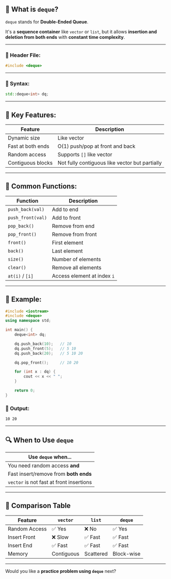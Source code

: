 ## 🔹 What is `deque`?

`deque` stands for **Double-Ended Queue**.

It's a **sequence container** like `vector` or `list`, but it allows **insertion and deletion from both ends** with **constant time complexity**.

---

### 🔸 Header File:

```cpp
#include <deque>
```

---

### 🔹 Syntax:

```cpp
std::deque<int> dq;
```

---

## 🔹 Key Features:

| Feature           | Description                                    |
| ----------------- | ---------------------------------------------- |
| Dynamic size      | Like vector                                    |
| Fast at both ends | O(1) push/pop at front and back                |
| Random access     | Supports `[]` like vector                      |
| Contiguous blocks | Not fully contiguous like vector but partially |

---

## 🔹 Common Functions:

| Function          | Description                 |
| ----------------- | --------------------------- |
| `push_back(val)`  | Add to end                  |
| `push_front(val)` | Add to front                |
| `pop_back()`      | Remove from end             |
| `pop_front()`     | Remove from front           |
| `front()`         | First element               |
| `back()`          | Last element                |
| `size()`          | Number of elements          |
| `clear()`         | Remove all elements         |
| `at(i)` / `[i]`   | Access element at index `i` |

---

## 🔹 Example:

```cpp
#include <iostream>
#include <deque>
using namespace std;

int main() {
    deque<int> dq;

    dq.push_back(10);   // 10
    dq.push_front(5);   // 5 10
    dq.push_back(20);   // 5 10 20

    dq.pop_front();     // 10 20

    for (int x : dq) {
        cout << x << " ";
    }

    return 0;
}
```

### 🧾 Output:

```
10 20
```

---

## 🔍 When to Use `deque`

| Use `deque` when...                      |
| ---------------------------------------- |
| You need random access **and**           |
| Fast insert/remove from **both ends**    |
| `vector` is not fast at front insertions |

---

## 🔄 Comparison Table

| Feature       | `vector`   | `list`    | `deque`    |
| ------------- | ---------- | --------- | ---------- |
| Random Access | ✅ Yes      | ❌ No      | ✅ Yes      |
| Insert Front  | ❌ Slow     | ✅ Fast    | ✅ Fast     |
| Insert End    | ✅ Fast     | ✅ Fast    | ✅ Fast     |
| Memory        | Contiguous | Scattered | Block-wise |

---

Would you like a **practice problem using `deque`** next?
